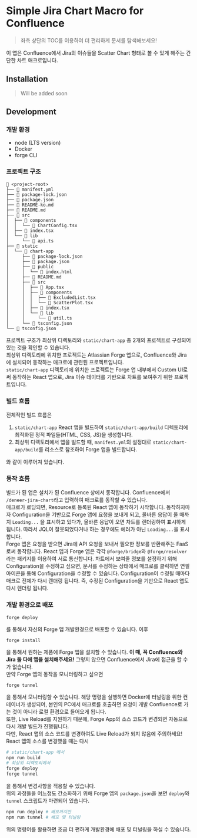 # Simple Jira Chart Macro for Confluence

> 좌측 상단의 TOC를 이용하여 더 편리하게 문서를 탐색해보세요!

이 앱은 Confluence에서 Jira의 이슈들을 Scatter Chart 형태로 볼 수 있게 해주는 간단한 차트 매크로입니다.

## Installation

> Will be added soon

## Development

### 개발 환경

- node (LTS version)
- Docker
- forge CLI

### 프로젝트 구조

```
📁 <project-root>
├── 📄 manifest.yml
├── 📄 package-lock.json
├── 📄 package.json
├── 📄 README-ko.md
├── 📄 README.md
├── 📁 src
│  ├── 📁 components
│  │  └── 📄 ChartConfig.tsx
│  ├── 📄 index.tsx
│  └── 📁 lib
│     └── 📄 api.ts
├── 📁 static
│  └── 📁 chart-app
│     ├── 📄 package-lock.json
│     ├── 📄 package.json
│     ├── 📁 public
│     │  └── 📄 index.html
│     ├── 📄 README.md
│     ├── 📁 src
│     │  ├── 📄 App.tsx
│     │  ├── 📁 components
│     │  │  ├── 📄 ExcludedList.tsx
│     │  │  └── 📄 ScatterPlot.tsx
│     │  ├── 📄 index.tsx
│     │  └── 📁 lib
│     │     └── 📄 util.ts
│     └── 📄 tsconfig.json
└── 📄 tsconfig.json
```

프로젝트 구조가 최상위 디렉토리와 `static/chart-app` 총 2개의 프로젝트로 구성되어 있는 것을 확인할 수 있습니다.  
최상위 디렉토리에 위치한 프로젝트는 Atlassian Forge 앱으로, Confluence와 Jira에 설치되어 동작하는 매크로에 관련된 프로젝트입니다.  
`static/chart-app` 디렉토리에 위치한 프로젝트는 Forge 앱 내부에서 Custom UI로써 동작하는 React 앱으로, Jira 이슈 데이터를 기반으로 차트를 보여주기 위한 프로젝트입니다.

### 빌드 흐름

전체적인 빌드 흐름은

1. `static/chart-app` React 앱을 빌드하여 `static/chart-app/build` 디렉토리에 최적화된 정적 파일들(HTML, CSS, JS)을 생성합니다.
2. 최상위 디렉토리에서 앱을 빌드할 때, `manifest.yml`의 설정대로 `static/chart-app/build`를 리소스로 참조하여 Forge 앱을 빌드합니다.

와 같이 이루어져 있습니다.

### 동작 흐름

빌드가 된 앱은 설치가 된 Confluence 상에서 동작합니다. Confluence에서 `/deneer-jira-chart`라고 입력하여 매크로를 동작할 수 있습니다.  
매크로가 로딩되면, Resource로 등록된 React 앱이 동작하기 시작합니다. 동작하자마자 Configuration을 기반으로 Forge 앱에 요청을 보내게 되고, 올바른 응답이 올 때까지 `Loading...` 을 표시하고 있다가, 올바른 응답이 오면 차트를 렌더링하여 표시하게 됩니다. 따라서 JQL이 잘못되었다거나 하는 경우에도 에러가 아닌 `Loading...`을 표시합니다.  
Forge 앱은 요청을 받으면 Jira에 API 요청을 보내서 필요한 정보를 반환해주는 FaaS로써 동작합니다. React 앱과 Forge 앱은 각각 `@forge/bridge`와 `@forge/resolver`라는 패키지를 이용하여 서로 통신합니다. 차트에서 보여줄 정보를 설정하기 위해 Configuration을 수정하고 싶으면, 문서를 수정하는 상태에서 매크로를 클릭하면 연필 아이콘을 통해 Configuration을 수정할 수 있습니다. Configuration이 수정될 때마다 매크로 전체가 다시 렌더링 됩니다. 즉, 수정된 Configuration을 기반으로 React 앱도 다시 렌더링 됩니다.

### 개발 환경으로 배포

```
forge deploy
```

를 통해서 자신의 Forge 앱 개발환경으로 배포할 수 있습니다. 이후

```
forge install
```

을 통해서 원하는 제품에 Forge 앱을 설치할 수 있습니다. **이 때, 꼭 Confluence와 Jira 둘 다에 앱을 설치해주세요!** 그렇지 않으면 Confluence에서 Jira에 접근을 할 수가 없습니다.  
만약 Forge 앱의 동작을 모니터링하고 싶으면

```
forge tunnel
```

을 통해서 모니터링할 수 있습니다. 해당 명령을 실행하면 Docker에 터널링을 위한 컨테이너가 생성되어, 본인의 PC에서 매크로를 호출하면 요청이 개발 Confluence로 가는 것이 아니라 로컬 환경으로 들어오게 됩니다.  
또한, Live Reload를 지원하기 때문에, Forge App의 소스 코드가 변경되면 자동으로 다시 개발 빌드가 진행됩니다.  
다만, React 앱의 소스 코드를 변경하여도 Live Reload가 되지 않음에 주의하세요! React 앱의 소스를 변경했을 때는 다시

```sh
# static/chart-app 에서
npm run build
# 최상위 디렉토리에서
forge deploy
forge tunnel
```

을 통해서 변경사항을 적용할 수 있습니다.  
위의 과정들을 어느정도 간소화하기 위해 Forge 앱의 `package.json`을 보면 `deploy`와 `tunnel` 스크립트가 마련되어 있습니다.

```sh
npm run deploy # 배포까지만
npm run tunnel # 배포 및 터널링
```

위의 명령어를 활용하면 조금 더 편하게 개발환경에 배포 및 터널링을 하실 수 있습니다.
